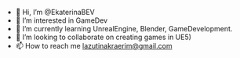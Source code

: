 - 👋 Hi, I’m @EkaterinaBEV
- 👀 I’m interested in GameDev
- 🌱 I’m currently learning UnrealEngine, Blender, GameDevelopment.
- 💞️ I’m looking to collaborate on creating games in UE5)
- 📫 How to reach me lazutinakraerim@gmail.com

<!---
EkaterinaBEV/EkaterinaBEV is a ✨ special ✨ repository because its `README.md` (this file) appears on your GitHub profile.
You can click the Preview link to take a look at your changes.
--->
